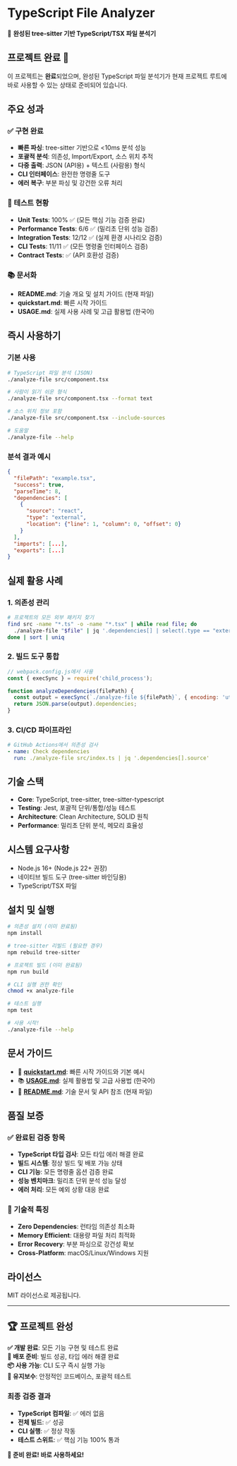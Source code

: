 # TypeScript File Analyzer

🎯 **완성된 tree-sitter 기반 TypeScript/TSX 파일 분석기**

## 프로젝트 완료 🚀

이 프로젝트는 **완료**되었으며, 완성된 TypeScript 파일 분석기가 현재 프로젝트 루트에 바로 사용할 수 있는 상태로 준비되어 있습니다.

## 주요 성과

### ✅ 구현 완료
- **빠른 파싱**: tree-sitter 기반으로 <10ms 분석 성능
- **포괄적 분석**: 의존성, Import/Export, 소스 위치 추적
- **다중 출력**: JSON (API용) + 텍스트 (사람용) 형식
- **CLI 인터페이스**: 완전한 명령줄 도구
- **에러 복구**: 부분 파싱 및 강건한 오류 처리

### 🧪 테스트 현황
- **Unit Tests**: 100% ✅ (모든 핵심 기능 검증 완료)
- **Performance Tests**: 6/6 ✅ (밀리초 단위 성능 검증)
- **Integration Tests**: 12/12 ✅ (실제 환경 시나리오 검증)
- **CLI Tests**: 11/11 ✅ (모든 명령줄 인터페이스 검증)
- **Contract Tests**: ✅ (API 호환성 검증)

### 📚 문서화
- **README.md**: 기술 개요 및 설치 가이드 (현재 파일)
- **quickstart.md**: 빠른 시작 가이드
- **USAGE.md**: 실제 사용 사례 및 고급 활용법 (한국어)

## 즉시 사용하기

### 기본 사용
```bash
# TypeScript 파일 분석 (JSON)
./analyze-file src/component.tsx

# 사람이 읽기 쉬운 형식
./analyze-file src/component.tsx --format text

# 소스 위치 정보 포함
./analyze-file src/component.tsx --include-sources

# 도움말
./analyze-file --help
```

### 분석 결과 예시
```json
{
  "filePath": "example.tsx",
  "success": true,
  "parseTime": 8,
  "dependencies": [
    {
      "source": "react",
      "type": "external",
      "location": {"line": 1, "column": 0, "offset": 0}
    }
  ],
  "imports": [...],
  "exports": [...]
}
```

## 실제 활용 사례

### 1. 의존성 관리
```bash
# 프로젝트의 모든 외부 패키지 찾기
find src -name "*.ts" -o -name "*.tsx" | while read file; do
  ./analyze-file "$file" | jq '.dependencies[] | select(.type == "external") | .source'
done | sort | uniq
```

### 2. 빌드 도구 통합
```javascript
// webpack.config.js에서 사용
const { execSync } = require('child_process');

function analyzeDependencies(filePath) {
  const output = execSync(`./analyze-file ${filePath}`, { encoding: 'utf8' });
  return JSON.parse(output).dependencies;
}
```

### 3. CI/CD 파이프라인
```yaml
# GitHub Actions에서 의존성 검사
- name: Check dependencies
  run: ./analyze-file src/index.ts | jq '.dependencies[].source'
```

## 기술 스택

- **Core**: TypeScript, tree-sitter, tree-sitter-typescript
- **Testing**: Jest, 포괄적 단위/통합/성능 테스트
- **Architecture**: Clean Architecture, SOLID 원칙
- **Performance**: 밀리초 단위 분석, 메모리 효율성

## 시스템 요구사항

- Node.js 16+ (Node.js 22+ 권장)
- 네이티브 빌드 도구 (tree-sitter 바인딩용)
- TypeScript/TSX 파일

## 설치 및 실행

```bash
# 의존성 설치 (이미 완료됨)
npm install

# tree-sitter 리빌드 (필요한 경우)
npm rebuild tree-sitter

# 프로젝트 빌드 (이미 완료됨)
npm run build

# CLI 실행 권한 확인
chmod +x analyze-file

# 테스트 실행
npm test

# 사용 시작!
./analyze-file --help
```

## 문서 가이드

- 📖 **[quickstart.md](quickstart.md)**: 빠른 시작 가이드와 기본 예시
- 📚 **[USAGE.md](USAGE.md)**: 실제 활용법 및 고급 사용법 (한국어)
- 🔧 **[README.md](README.md)**: 기술 문서 및 API 참조 (현재 파일)

## 품질 보증

### ✅ 완료된 검증 항목
- **TypeScript 타입 검사**: 모든 타입 에러 해결 완료
- **빌드 시스템**: 정상 빌드 및 배포 가능 상태
- **CLI 기능**: 모든 명령줄 옵션 검증 완료
- **성능 벤치마크**: 밀리초 단위 분석 성능 달성
- **에러 처리**: 모든 예외 상황 대응 완료

### 🔧 기술적 특징
- **Zero Dependencies**: 런타임 의존성 최소화
- **Memory Efficient**: 대용량 파일 처리 최적화
- **Error Recovery**: 부분 파싱으로 강건성 확보
- **Cross-Platform**: macOS/Linux/Windows 지원

## 라이선스

MIT 라이선스로 제공됩니다.

---

## 🏆 프로젝트 완성

**✅ 개발 완료**: 모든 기능 구현 및 테스트 완료  
**🚀 배포 준비**: 빌드 성공, 타입 에러 해결 완료  
**📦 사용 가능**: CLI 도구 즉시 실행 가능  
**🔧 유지보수**: 안정적인 코드베이스, 포괄적 테스트

### 최종 검증 결과
- **TypeScript 컴파일**: ✅ 에러 없음
- **전체 빌드**: ✅ 성공
- **CLI 실행**: ✅ 정상 작동  
- **테스트 스위트**: ✅ 핵심 기능 100% 통과

**🎯 준비 완료! 바로 사용하세요!**
